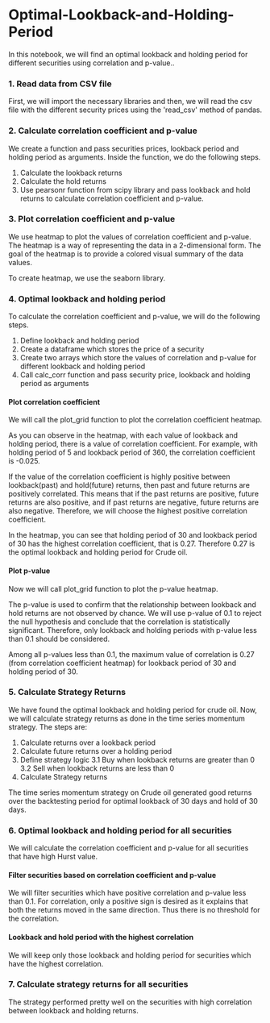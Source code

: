 # Optimal-Lookback-and-Holding-Period
In this notebook, we will find an optimal lookback and holding period for different securities using correlation and p-value..

### 1. Read data from CSV file
First, we will import the necessary libraries and then, we will read the csv file with the different security prices using the 'read_csv' method of pandas.

### 2. Calculate correlation coefficient and p-value
We create a function and pass securities prices, lookback period and holding period as arguments. Inside the function, we do the following steps.

1. Calculate the lookback returns
2. Calculate the hold returns
3. Use pearsonr function from scipy library and pass lookback and hold returns to calculate correlation coefficient and p-value.

### 3. Plot correlation coefficient and p-value
We use heatmap to plot the values of correlation coefficient and p-value. The heatmap is a way of representing the data in a 2-dimensional form. The goal of the heatmap is to provide a colored visual summary of the data values.

To create heatmap, we use the seaborn library.

### 4. Optimal lookback and holding period
To calculate the correlation coefficient and p-value, we will do the following steps.

1. Define lookback and holding period
2. Create a dataframe which stores the price of a security
3. Create two arrays which store the values of correlation and p-value for different lookback and holding period
4. Call calc_corr function and pass security price, lookback and holding period as arguments

#### Plot correlation coefficient
We will call the plot_grid function to plot the correlation coefficient heatmap.

As you can observe in the heatmap, with each value of lookback and holding period, there is a value of correlation coefficient. For example, with holding period of 5 and lookback period of 360, the correlation coefficient is -0.025.

If the value of the correlation coefficient is highly positive between lookback(past) and hold(future) returns, then past and future returns are positively correlated. This means that if the past returns are positive, future returns are also positive, and if past returns are negative, future returns are also negative. Therefore, we will choose the highest positive correlation coefficient.

In the heatmap, you can see that holding period of 30 and lookback period of 30 has the highest correlation coefficient, that is 0.27. Therefore 0.27 is the optimal lookback and holding period for Crude oil.

#### Plot p-value
Now we will call plot_grid function to plot the p-value heatmap.

The p-value is used to confirm that the relationship between lookback and hold returns are not observed by chance. We will use p-value of 0.1 to reject the null hypothesis and conclude that the correlation is statistically significant. Therefore, only lookback and holding periods with p-value less than 0.1 should be considered.

Among all p-values less than 0.1, the maximum value of correlation is 0.27 (from correlation coefficient heatmap) for lookback period of 30 and holding period of 30.

### 5. Calculate Strategy Returns
We have found the optimal lookback and holding period for crude oil. Now, we will calculate strategy returns as done in the time series momentum strategy. The steps are:

1. Calculate returns over a lookback period
2. Calculate future returns over a holding period
3. Define strategy logic
3.1 Buy when lookback returns are greater than 0
3.2 Sell when lookback returns are less than 0
4. Calculate Strategy returns

The time series momentum strategy on Crude oil generated good returns over the backtesting period for optimal lookback of 30 days and hold of 30 days.

### 6. Optimal lookback and holding period for all securities
We will calculate the correlation coefficient and p-value for all securities that have high Hurst value.

#### Filter securities based on correlation coefficient and p-value
We will filter securities which have positive correlation and p-value less than 0.1. For correlation, only a positive sign is desired as it explains that both the returns moved in the same direction. Thus there is no threshold for the correlation.

#### Lookback and hold period with the highest correlation
We will keep only those lookback and holding period for securities which have the highest correlation.

### 7. Calculate strategy returns for all securities
The strategy performed pretty well on the securities with high correlation between lookback and holding returns.
